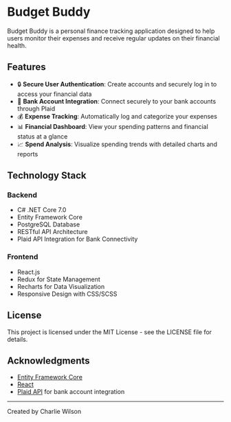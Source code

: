 # Budget Buddy

Budget Buddy is a personal finance tracking application designed to help users monitor their expenses and receive regular updates on their financial health.

## Features

- 🔒 **Secure User Authentication**: Create accounts and securely log in to access your financial data
- 🏦 **Bank Account Integration**: Connect securely to your bank accounts through Plaid
- 💰 **Expense Tracking**: Automatically log and categorize your expenses
- 📊 **Financial Dashboard**: View your spending patterns and financial status at a glance
- 📈 **Spend Analysis**: Visualize spending trends with detailed charts and reports

## Technology Stack

### Backend

- C# .NET Core 7.0
- Entity Framework Core
- PostgreSQL Database
- RESTful API Architecture
- Plaid API Integration for Bank Connectivity

### Frontend

- React.js
- Redux for State Management
- Recharts for Data Visualization
- Responsive Design with CSS/SCSS

## License

This project is licensed under the MIT License - see the LICENSE file for details.

## Acknowledgments

- [Entity Framework Core](https://docs.microsoft.com/en-us/ef/core/)
- [React](https://reactjs.org/)
- [Plaid API](https://plaid.com/) for bank account integration



---

Created by Charlie Wilson

